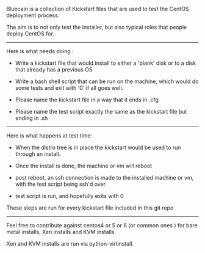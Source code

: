 Bluecain is a collection of Kickstart files that are used to test the
CentOS deployment process.

The aim is to not only test the installer, but also typical roles
that people deploy CentOS for.

--------------------------------------------------------------------

Here is what needs doing :
- Write a kickstart file that would  install to either a 'blank' disk or
to a disk that already has a previous OS

- Write a bash shell script that can be run on the machine, which would 
do some tests and exit with '0' if all goes well.

- Please name the kickstart file in a way that it ends in .cfg

- Please name the test script exactly the same as the kickstart file but 
ending in .sh


--------------------------------------------------------------------

Here is what happens at test time:

- When the distro tree is in place the kickstart would be used to run 
through an install.

- Once the install is done, the machine or vm will reboot

- post reboot, an ssh connection is made to the installed machine or vm, 
with the test script being ssh'd over.

- test script is run, and hopefully exits with 0

These steps are run for every kickstart file included in this git repo


--------------------------------------------------------------------

Feel free to contribute against centos4 or 5 or 6 (or common ones ) for 
bare metal installs, Xen installs and KVM installs.

Xen and KVM installs are run via python-virtinstall. 

